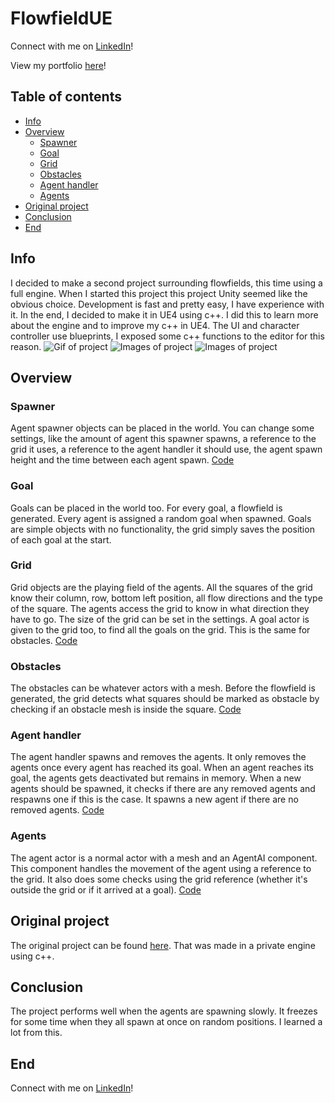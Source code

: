 # FlowfieldUE
Connect with me on [LinkedIn](https://www.linkedin.com/in/wouterservaes-dae/)! 

View my portfolio [here](https://wouterservaes.myportfolio.com/)!

## Table of contents
- [Info](#info)
- [Overview](#overview)
    - [Spawner](#spawner)
    - [Goal](#goal)
    - [Grid](#grid)
    - [Obstacles](#obstacles)
    - [Agent handler](#agent-handler)
    - [Agents](#agents)
- [Original project](#original)
- [Conclusion](#conclusion)
- [End](#end)
## Info <a name="info"></a>
I decided to make a second project surrounding flowfields, this time using a full engine. When I started this project this project Unity seemed like the obvious choice. Development is fast and pretty easy, I have experience with it. In the end, I decided to make it in UE4 using c++. I did this to learn more about the engine and to improve my c++ in UE4. The UI and character controller use blueprints, I exposed some c++ functions to the editor for this reason.
![Gif of project](https://github.com/WouterServaes/FlowfieldUE/tree/main/Images/UEFlowfield_Img02.gif) 
![Images of project](https://github.com/WouterServaes/FlowfieldUE/tree/main/Images/UEFlowfield_Img03.png) 
![Images of project](https://github.com/WouterServaes/FlowfieldUE/tree/main/Images/UEFlowfield_Img01.png) 
## Overview <a name="overview"></a>
### Spawner <a name="spawner"></a>
Agent spawner objects can be placed in the world. You can change some settings, like the amount of agent this spawner spawns, a reference to the grid it uses, a reference to the agent handler it should use, the agent spawn height and the time between each agent spawn. [Code](https://github.com/WouterServaes/FlowfieldUE/blob/main/Flowfield/Source/Flowfield/Agents/AgentSpawner.h)
### Goal <a name="goal"></a>
Goals can be placed in the world too. For every goal, a flowfield is generated. Every agent is assigned a random goal when spawned. Goals are simple objects with no functionality, the grid simply saves the position of each goal at the start.
### Grid <a name="grid"></a>
Grid objects are the playing field of the agents. All the squares of the grid know their column, row, bottom left position, all flow directions and the type of the square. The agents access the grid to know in what direction they have to go. The size of the grid can be set in the settings. A goal actor is given to the grid too, to find all the goals on the grid. This is the same for obstacles. [Code](https://github.com/WouterServaes/FlowfieldUE/blob/main/Flowfield/Source/Flowfield/Grid/Grid.h)
### Obstacles <a name="obstacles"></a>
The obstacles can be whatever actors with a mesh. Before the flowfield is generated, the grid detects what squares should be marked as obstacle by checking if an obstacle mesh is inside the square. [Code](https://github.com/WouterServaes/FlowfieldUE/blob/4256d764f97c81083849767d5b576e93d2f660e3/Flowfield/Source/Flowfield/Grid/Grid.cpp#L279)

### Agent handler <a name="agent-handler"></a>
The agent handler spawns and removes the agents. It only removes the agents once every agent has reached its goal. When an agent reaches its goal, the agents gets deactivated but remains in memory. When a new agents should be spawned, it checks if there are any removed agents and respawns one if this is the case. It spawns a new agent if there are no removed agents. [Code](https://github.com/WouterServaes/FlowfieldUE/blob/4256d764f97c81083849767d5b576e93d2f660e3/Flowfield/Source/Flowfield/Agents/AgentHandler.cpp#L40)

### Agents <a name="agents"></a>
The agent actor is a normal actor with a mesh and an AgentAI component. This component handles the movement of the agent using a reference to the grid. It also does some checks using the grid reference (whether it's outside the grid or if it arrived at a goal). [Code](https://github.com/WouterServaes/FlowfieldUE/blob/main/Flowfield/Source/Flowfield/Agents/AgentAi.cpp)
## Original project <a name="original"></a>
The original project can be found [here](https://github.com/WouterServaes/FlowfieldResearchProject). That was made in a private engine using c++.
## Conclusion <a name="conclusion"></a>
The project performs well when the agents are spawning slowly. It freezes for some time when they all spawn at once on random positions. I learned a lot from this.

## End <a name="end"></a>
Connect with me on [LinkedIn](https://www.linkedin.com/in/wouterservaes-dae/)!  